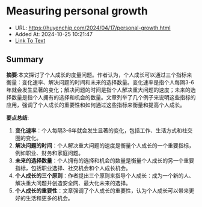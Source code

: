 # Measuring personal growth
- URL: https://huyenchip.com/2024/04/17/personal-growth.html
- Added At: 2024-10-25 10:21:47
- [Link To Text](2024-10-25-measuring-personal-growth_raw.md)

## Summary
**摘要**:本文探讨了个人成长的度量问题。作者认为，个人成长可以通过三个指标来衡量：变化速率、解决问题的时间和未来的选择数量。变化速率是指个人每隔3-6年就会发生显著的变化；解决问题的时间是指个人解决重大问题的速度；未来的选择数量是指个人拥有的选择和机会的数量。文章列举了几个例子来说明这些指标的应用，强调了个人成长的重要性和如何通过这些指标来衡量和提高个人成长。

**要点总结**:
1. **变化速率**：个人每隔3-6年就会发生显著的变化，包括工作、生活方式和社交圈的变化。
2. **解决问题的时间**：个人解决重大问题的速度是衡量个人成长的一个重要指标，例如职业、财务和家庭问题。
3. **未来的选择数量**：个人拥有的选择和机会的数量是衡量个人成长的另一个重要指标，包括职业选择、社交机会和个人成长机会。
4. **个人成长的三个原则**：作者提出三个原则来指导个人成长：成为一个新的人、解决重大问题并创造安全网、最大化未来的选择。
5. **个人成长的重要性**：文章强调了个人成长的重要性，认为个人成长可以带来更好的生活和更多的机会。
